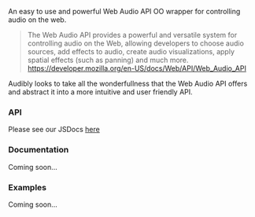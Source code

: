 An easy to use and powerful Web Audio API OO wrapper for controlling audio on the web.

> The Web Audio API provides a powerful and versatile system for controlling audio on the Web, allowing developers to choose audio sources, add effects to audio, create audio visualizations, apply spatial effects (such as panning)  and much more.
https://developer.mozilla.org/en-US/docs/Web/API/Web_Audio_API

Audibly looks to take all the wonderfullness that the Web Audio API offers and abstract it into a more intuitive and user friendly API.

### API
Please see our JSDocs [here](http://craigharvie.me/Audibly/jsdocs/)

### Documentation
Coming soon...

### Examples
Coming soon...
